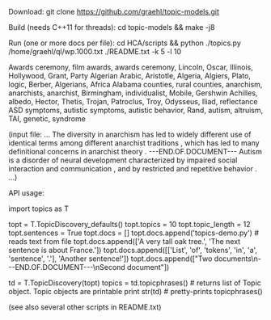 Download:
git clone https://github.com/graehl/topic-models.git

Build (needs C++11 for threads):
cd topic-models && make -j8

Run (one or more docs per file):
cd HCA/scripts && python ./topics.py /home/graehl/ql/wp.1000.txt ./README.txt -k 5 -l 10

Awards ceremony, film awards, awards ceremony, Lincoln, Oscar, Illinois, Hollywood, Grant, Party
Algerian Arabic, Aristotle, Algeria, Algiers, Plato, logic, Berber, Algerians, Africa
Alabama counties, rural counties, anarchism, anarchists, anarchist, Birmingham, individualist, Mobile, Gershwin
Achilles, albedo, Hector, Thetis, Trojan, Patroclus, Troy, Odysseus, Iliad, reflectance
ASD symptoms, autistic symptoms, autistic behavior, Rand, autism, altruism, TAI, genetic, syndrome

(input file:
…
The diversity in anarchism has led to widely different use of identical terms among different anarchist traditions ,  which has led to many definitional concerns in anarchist theory .
---END.OF.DOCUMENT---
Autism is a disorder of neural development characterized by impaired social interaction and communication ,  and by restricted and repetitive behavior .
…)

API usage:

import topics as T

topt = T.TopicDiscovery_defaults()
topt.topics = 10
topt.topic_length = 12
topt.sentences = True
topt.docs = []
topt.docs.append('topics-demo.py') # reads text from file
topt.docs.append(['A very tall oak tree.', 'The next sentence is about France.'])
topt.docs.append([['List', 'of', 'tokens', 'in', 'a', 'sentence', '.'], 'Another sentence!'])
topt.docs.append(["Two documents\n---END.OF.DOCUMENT---\nSecond document"])

td = T.TopicDiscovery(topt)
topics = td.topicphrases() # returns list of Topic object. Topic objects are printable
print str(td) # pretty-prints topicphrases()

(see also several other scripts in README.txt)
